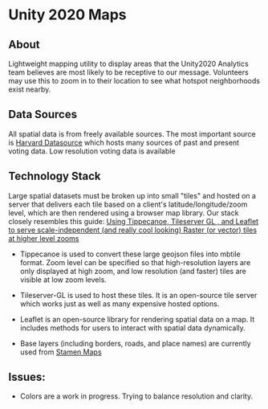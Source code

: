 # Unity 2020 Maps

## About
Lightweight mapping utility to display areas that the Unity2020 Analytics team believes are most likely to be receptive to our message. Volunteers may use this to zoom in to their location to see what hotspot neighborhoods exist nearby.

## Data Sources

All spatial data is from freely available sources. The most important source is [Harvard Datasource](https://dataverse.harvard.edu/) which hosts many sources of past and present voting data. Low resolution voting data is available 

## Technology Stack

Large spatial datasets must be broken up into small "tiles" and hosted on a server that delivers each tile based on a client's latitude/longitude/zoom level, which are then rendered using a browser map library. Our stack closely resembles this guide: [Using Tippecanoe, Tileserver GL , and Leaflet to serve scale-independent (and really cool looking) Raster (or vector) tiles at higher level zooms](https://medium.com/@kennethchambers/using-tippecanoe-tileserver-gl-and-leaflet-to-serve-scale-independent-and-really-cool-looking-751368d821c7)

- Tippecanoe is used to convert these large geojson files into mbtile format. Zoom level can be specified so that high-resolution layers are only displayed at high zoom, and low resolution (and faster) tiles are visible at low zoom levels.

- Tileserver-GL is used to host these tiles. It is an open-source tile server which works just as well as many expensive hosted options.

- Leaflet is an open-source library for rendering spatial data on a map. It includes methods for users to interact with spatial data dynamically.

- Base layers (including borders, roads, and place names) are currently used from [Stamen Maps](maps.stamen.com)


## Issues:

- Colors are a work in progress. Trying to balance resolution and clarity.


